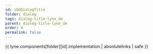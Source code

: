 ```yaml
---
id: sbbDialogTitle
folder: dialog
tags: dialog-title-lyne_de
parent: dialog-title-lyne_de
order: 4
permalink: false  
---
```

{{ lyne.components[folder][id].implementation | absolutelinks | safe }}


